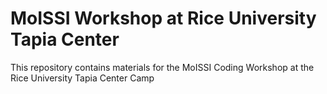 # MoISSI Workshop at Rice University Tapia Center

This repository contains materials for the MoISSI Coding Workshop at the Rice University Tapia Center Camp
